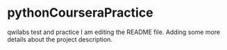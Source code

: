 # pythonCourseraPractice
qwilabs test and practice 
I am editing the README file. Adding some more details about the project description.

